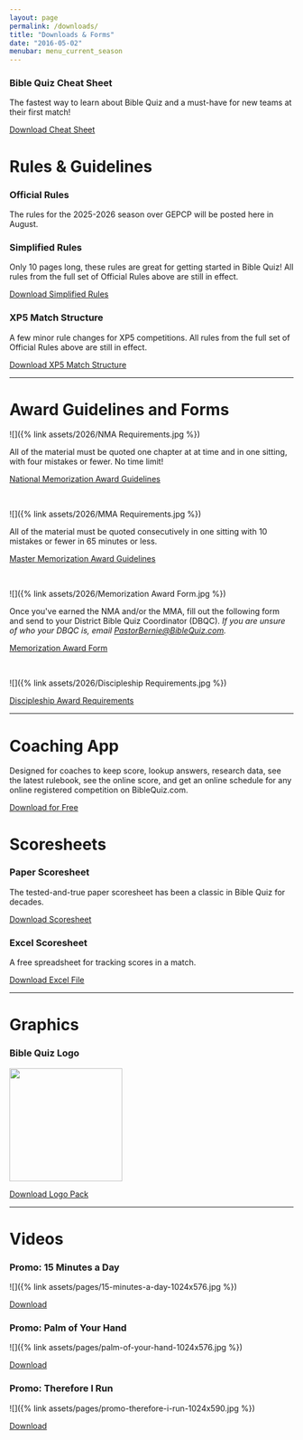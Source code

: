 ```yaml
---
layout: page
permalink: /downloads/
title: "Downloads & Forms"
date: "2016-05-02"
menubar: menu_current_season
---
```


<!-- ### XP5 Starter Kit
A simple scripture portion for the first league meet over Romans 8!

<a href="{% link assets/2024/XP5-Starter-LM1.pdf %}" class="button is-primary">XP5 Starter Kit (PDF)</a>
<a href="{% link assets/2024/XP5-Starter-LM1.docx %}" class="button is-primary">XP5 Starter Kit (DOCX)</a> -->

### Bible Quiz Cheat Sheet

The fastest way to learn about Bible Quiz and a must-have for new teams at their first match!

<a href="{% link assets/2024/23-24_TBQ-Cheat-Sheet.pdf %}" class="button is-primary">Download Cheat Sheet</a>

# Rules & Guidelines

### Official Rules

The rules for the 2025-2026 season over GEPCP will be posted here in August.

<!-- For use in all Bible Quiz matches, all year long. -->

<!-- <a href="{% link _pages/history/2026/files/25-26_GEPCP_TBQ_Rules.pdf %}" class="button is-primary">Download Rules (PDF)</a> -->

### Simplified Rules

Only 10 pages long, these rules are great for getting started in Bible Quiz! All rules from the full set of Official Rules above are still in effect.

<a href="{% link assets/2024/23-24_Simplified-TBQ-Rules.pdf %}" class="button is-primary">Download Simplified Rules</a>

### XP5 Match Structure

A few minor rule changes for XP5 competitions. All rules from the full set of Official Rules above are still in effect.

<a href="{% link assets/2025/24-25_XP5-Match-Structure.pdf %}" class="button is-primary">Download XP5 Match Structure</a>

<!-- ### Tiebreakers

<a href="{% link assets/2023/2023 National Finals Tie Breaker Rules.pdf %}" class="button is-primary">Download tiebreaking rules</a> -->

---

# Award Guidelines and Forms

<!-- ### National Memorization Award -->

![]({% link assets/2026/NMA Requirements.jpg %})

All of the material must be quoted one chapter at at time and in one sitting, with four mistakes or fewer. No time limit!

<a href="{% link assets/2026/GEPCP_NMA_Requirements.pdf %}" class="button is-primary">National Memorization Award Guidelines</a>

<br />

<!-- ### Master Memorization Award -->

![]({% link assets/2026/MMA Requirements.jpg %})

All of the material must be quoted consecutively in one sitting with 10 mistakes or fewer in 65 minutes or less.

<a href="{% link assets/2026/GEPCP_MMA_Requirements.pdf %}" class="button is-primary">Master Memorization Award Guidelines</a>

<br />

<!-- ### Memorization Award Form -->

![]({% link assets/2026/Memorization Award Form.jpg %})

Once you've earned the NMA and/or the MMA, fill out the following form and send to your District Bible Quiz Coordinator (DBQC). _If you are unsure of who your DBQC is, email <PastorBernie@BibleQuiz.com>._

<a href="{% link assets/2026/GEPCP_Memorization-Award-Form.pdf %}" class="button is-primary">Memorization Award Form</a>

<br />

<!-- ### Discipleship Award Guidelines -->

![]({% link assets/2026/Discipleship Requirements.jpg %})

<a href="{% link assets/2026/GEPCP_Discipleship_Award_Requirements.pdf %}" class="button is-primary">Discipleship Award Requirements</a>

<!-- <a href="{% link assets/2025/24-25 Acts Discussion Questions.pdf %}" class="button is-primary">Discussion Questions</a> -->

---

# Coaching App

Designed for coaches to keep score, lookup answers, research data, see the latest rulebook, see the online score, and get an online schedule for any online registered competition on BibleQuiz.com.

<a href="{% link _pages/apps.md %}" class="button is-primary">Download for Free</a>

# Scoresheets

### Paper Scoresheet

The tested-and-true paper scoresheet has been a classic in Bible Quiz for decades.

<a href="{% link assets/2016/free-paper-scoresheet.pdf %}" class="button is-primary">Download Scoresheet</a>

### Excel Scoresheet

A free spreadsheet for tracking scores in a match.

<a href="{% link assets/2016/free-excel-scoresheet-v34.xls %}" class="button is-primary">Download Excel File</a>

---

# Graphics

<!-- <!-- ### Scripture Portion Artwork -->

<!-- <img src="{% link assets/2025/24-25_Acts Artwork.png %}" width="300">

<a href="{% link assets/2025/24-25_Acts Artwork.png %}" class="button is-primary">Download Scripture Portion Artwork</a> -->

### Bible Quiz Logo

<img src="{% link assets/logos/Teen Bible Quiz/Teen Bible Quiz Logo Green.png %}" width="200">
<!-- <img src="{% link assets/logos/Teen Bible Quiz/Teen Bible Quiz Banner Logo Green.png %}" height="150"> -->

<a href="{% link assets/logos/Teen Bible Quiz/Teen Bible Quiz Logo.zip %}" class="button is-primary">Download Logo Pack</a>

---

# Videos

### Promo: 15 Minutes a Day

![]({% link assets/pages/15-minutes-a-day-1024x576.jpg %})

<a href="https://drive.google.com/file/d/1HqJsgHlyLT-G-0Ir32BzjMNs4AgjewtC/view?usp=sharing" class="button is-primary">Download</a>

### Promo: Palm of Your Hand

![]({% link assets/pages/palm-of-your-hand-1024x576.jpg %})

<a href="https://drive.google.com/file/d/17Lg2J1CBuL66NuzUrwJCX2vSLZ2LbNDX/view?usp=sharing" class="button is-primary">Download</a>

### Promo: Therefore I Run

![]({% link assets/pages/promo-therefore-i-run-1024x590.jpg %})

<a href="https://drive.google.com/open?id=1uU3XdXI2CAroXMdkgUNeHIbNQM5JbFk8" class="button is-primary">Download</a>
